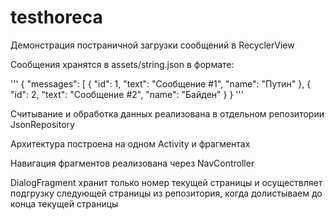 # testhoreca

Демонстрация постраничной загрузки сообщений в RecyclerView

Сообщения хранятся в assets/string.json в формате:

'''
{
  "messages": [
    {
      "id": 1,
      "text": "Сообщение #1",
      "name": "Путин"
    },
    {
      "id": 2,
      "text": "Сообщение #2",
      "name": "Байден"
    }
}
'''

Считывание и обработка данных реализована в отдельном репозитории JsonRepository

Архитектура построена на одном Activity и фрагментах

Навигация фрагментов реализована через NavController

DialogFragment хранит только номер текущей страницы и осуществляет подгрузку следующей страницы из репозитория, когда долистываем до конца текущей страницы
